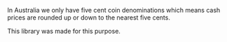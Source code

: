 In Australia we only have five cent coin denominations which means cash prices are rounded up or down to the nearest five cents. 

This library was made for this purpose.